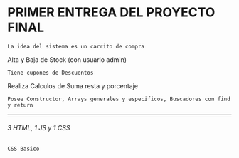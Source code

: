 # PRIMER ENTREGA DEL PROYECTO FINAL
```
La idea del sistema es un carrito de compra
```
Alta y Baja de Stock (con usuario admin)
```
Tiene cupones de Descuentos
```
Realiza Calculos de Suma resta y porcentaje
```
Posee Constructor, Arrays generales y especificos, Buscadores con find y return
```

------
###### 3 HTML, 1 JS y 1 CSS
```
CSS Basico
```
